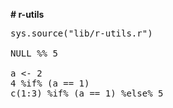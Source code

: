 <b># r-utils</b>

<pre>
sys.source("lib/r-utils.r")

NULL %% 5

a <- 2
4 %if% (a == 1)
c(1:3) %if% (a == 1) %else% 5
</pre>
